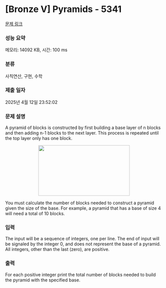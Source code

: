 # [Bronze V] Pyramids - 5341 

[문제 링크](https://www.acmicpc.net/problem/5341) 

### 성능 요약

메모리: 14092 KB, 시간: 100 ms

### 분류

사칙연산, 구현, 수학

### 제출 일자

2025년 4월 12일 23:52:02

### 문제 설명

<p>A pyramid of blocks is constructed by first building a base layer of n blocks and then adding n-1 blocks to the next layer. This process is repeated until the top layer only has one block.</p>

<p style="text-align: center;"><img alt="" src="https://upload.acmicpc.net/48ff31aa-5aeb-4608-b36d-88ce8d638750/-/preview/" style="width: 292px; height: 161px;"></p>

<p>You must calculate the number of blocks needed to construct a pyramid given the size of the base. For example, a pyramid that has a base of size 4 will need a total of 10 blocks.</p>

### 입력 

 <p>The input will be a sequence of integers, one per line. The end of input will be signaled by the integer 0, and does not represent the base of a pyramid. All integers, other than the last (zero), are positive.</p>

### 출력 

 <p>For each positive integer print the total number of blocks needed to build the pyramid with the specified base.</p>

